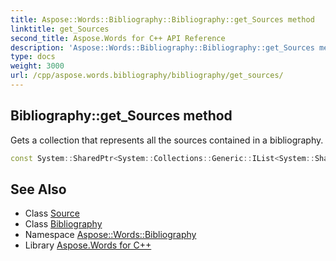 ```yaml
---
title: Aspose::Words::Bibliography::Bibliography::get_Sources method
linktitle: get_Sources
second_title: Aspose.Words for C++ API Reference
description: 'Aspose::Words::Bibliography::Bibliography::get_Sources method. Gets a collection that represents all the sources contained in a bibliography in C++.'
type: docs
weight: 3000
url: /cpp/aspose.words.bibliography/bibliography/get_sources/
---
```

## Bibliography::get_Sources method


Gets a collection that represents all the sources contained in a bibliography.

```cpp
const System::SharedPtr<System::Collections::Generic::IList<System::SharedPtr<Aspose::Words::Bibliography::Source>>> & Aspose::Words::Bibliography::Bibliography::get_Sources() const
```

## See Also

* Class [Source](../../source/)
* Class [Bibliography](../)
* Namespace [Aspose::Words::Bibliography](../../)
* Library [Aspose.Words for C++](../../../)
